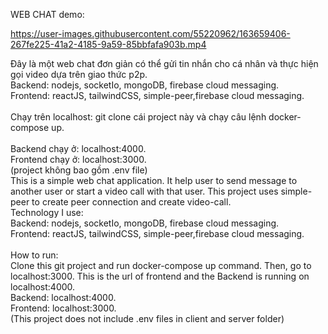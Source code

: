 WEB CHAT
demo:


https://user-images.githubusercontent.com/55220962/163659406-267fe225-41a2-4185-9a59-85bbfafa903b.mp4


Đây là một web chat đơn giản có thể gửi tin nhắn cho cá nhân và thực hiện gọi video dựa trên giao thức p2p.<br/>
Backend: nodejs, socketIo, mongoDB, firebase cloud messaging.<br/>
Frontend: reactJS, tailwindCSS, simple-peer,firebase cloud messaging.<br/>
<br/>
Chạy trên localhost: git clone cái project này và chạy câu lệnh docker-compose up.<br/>
<br/>
Backend chạy ở: localhost:4000.<br/>
Frontend chạy ở: localhost:3000.<br/>
(project không bao gồm .env file)
<br/>
This is a simple web chat application. It help user to send message to another user or start a video call with that user. This project uses simple-peer to create peer connection and create video-call.<br/>
Technology I use:<br/>
Backend: nodejs, socketIo, mongoDB, firebase cloud messaging.<br/>
Frontend: reactJS, tailwindCSS, simple-peer,firebase cloud messaging.<br/>
<br/>
How to run:<br/>
Clone this git project and run docker-compose up command. Then, go to localhost:3000. This is the url of frontend and the Backend is running on localhost:4000.<br/>
Backend: localhost:4000.<br/>
Frontend: localhost:3000.<br/>
(This project does not include .env files in client and server folder)
